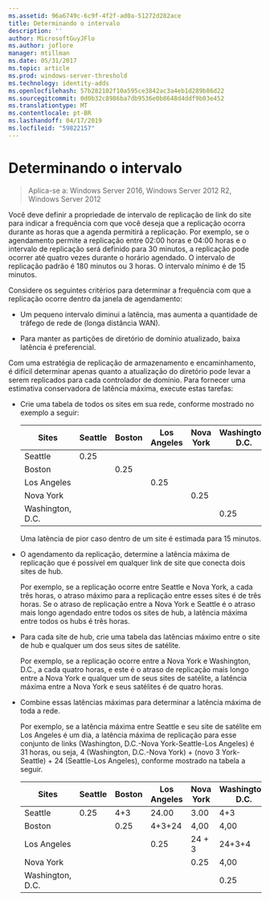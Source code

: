 ```yaml
---
ms.assetid: 96a6749c-6c9f-4f2f-ad0a-51272d282ace
title: Determinando o intervalo
description: ''
author: MicrosoftGuyJFlo
ms.author: joflore
manager: mtillman
ms.date: 05/31/2017
ms.topic: article
ms.prod: windows-server-threshold
ms.technology: identity-adds
ms.openlocfilehash: 57b282102f10a595ce3842ac3a4eb1d289b86d22
ms.sourcegitcommit: 0d0b32c8986ba7db9536e0b8648d4ddf9b03e452
ms.translationtype: MT
ms.contentlocale: pt-BR
ms.lasthandoff: 04/17/2019
ms.locfileid: "59822157"
---
```

# <a name="determining-the-interval"></a>Determinando o intervalo

>Aplica-se a: Windows Server 2016, Windows Server 2012 R2, Windows Server 2012

Você deve definir a propriedade de intervalo de replicação de link do site para indicar a frequência com que você deseja que a replicação ocorra durante as horas que a agenda permitirá a replicação. Por exemplo, se o agendamento permite a replicação entre 02:00 horas e 04:00 horas e o intervalo de replicação será definido para 30 minutos, a replicação pode ocorrer até quatro vezes durante o horário agendado. O intervalo de replicação padrão é 180 minutos ou 3 horas. O intervalo mínimo é de 15 minutos.  
  
Considere os seguintes critérios para determinar a frequência com que a replicação ocorre dentro da janela de agendamento:  
  
-   Um pequeno intervalo diminui a latência, mas aumenta a quantidade de tráfego de rede de (longa distância WAN).  
  
-   Para manter as partições de diretório de domínio atualizado, baixa latência é preferencial.  
  
Com uma estratégia de replicação de armazenamento e encaminhamento, é difícil determinar apenas quanto a atualização do diretório pode levar a serem replicados para cada controlador de domínio. Para fornecer uma estimativa conservadora de latência máxima, execute estas tarefas:  
  
-   Crie uma tabela de todos os sites em sua rede, conforme mostrado no exemplo a seguir:  
  
    |Sites|Seattle|Boston|Los Angeles|Nova York|Washington, D.C.|  
    |---------|-----------|----------|---------------|------------|--------------------|  
    |Seattle|0.25|||||  
    |Boston||0.25||||  
    |Los Angeles|||0.25|||  
    |Nova York||||0.25||  
    |Washington, D.C.|||||0.25|  
  
    Uma latência de pior caso dentro de um site é estimada para 15 minutos.  
  
-   O agendamento da replicação, determine a latência máxima de replicação que é possível em qualquer link de site que conecta dois sites de hub.  
  
    Por exemplo, se a replicação ocorre entre Seattle e Nova York, a cada três horas, o atraso máximo para a replicação entre esses sites é de três horas. Se o atraso de replicação entre a Nova York e Seattle é o atraso mais longo agendado entre todos os sites de hub, a latência máxima entre todos os hubs é três horas.  
  
-   Para cada site de hub, crie uma tabela das latências máximo entre o site de hub e qualquer um dos seus sites de satélite.  
  
    Por exemplo, se a replicação ocorre entre a Nova York e Washington, D.C., a cada quatro horas, e este é o atraso de replicação mais longo entre a Nova York e qualquer um de seus sites de satélite, a latência máxima entre a Nova York e seus satélites é de quatro horas.  
  
-   Combine essas latências máximas para determinar a latência máxima de toda a rede.  
  
    Por exemplo, se a latência máxima entre Seattle e seu site de satélite em Los Angeles é um dia, a latência máxima de replicação para esse conjunto de links (Washington, D.C.-Nova York-Seattle-Los Angeles) é 31 horas, ou seja, 4 (Washington, D.C.-Nova York) + (novo 3 York-Seattle) + 24 (Seattle-Los Angeles), conforme mostrado na tabela a seguir.  
  
    |Sites|Seattle|Boston|Los Angeles|Nova York|Washington, D.C.|  
    |---------|-----------|----------|---------------|------------|--------------------|  
    |Seattle|0.25|4+3|24.00|3.00|4+3|  
    |Boston||0.25|4+3+24|4,00|4,00|  
    |Los Angeles|||0.25|24 + 3|24+3+4|  
    |Nova York||||0.25|4,00|  
    |Washington, D.C.|||||0.25|  
  


